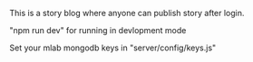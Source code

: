 
This is a story blog where anyone can publish story after login.

"npm run dev" for running in devlopment mode

Set your mlab mongodb keys in "server/config/keys.js"

